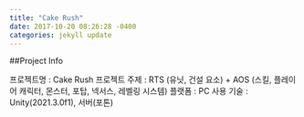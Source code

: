 ```yaml
---
title: "Cake Rush"
date: 2017-10-20 08:26:28 -0400
categories: jekyll update
---
```

##Project Info

프로젝트명 : Cake Rush
프로젝트 주제 : RTS (유닛, 건설 요소) + AOS (스킬, 플레이어 캐릭터, 몬스터, 포탑, 넥서스, 레벨링 시스템)
플랫폼 : PC
사용 기술 : Unity(2021.3.0f1), 서버(포톤)